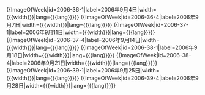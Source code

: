 {{ImageOfWeek|id=2006-36-1|label=2006年9月4日|width={{{width}}}|lang={{{lang}}}}}
{{ImageOfWeek|id=2006-36-4|label=2006年9月7日|width={{{width}}}|lang={{{lang}}}}}
{{ImageOfWeek|id=2006-37-1|label=2006年9月11日|width={{{width}}}|lang={{{lang}}}}}
{{ImageOfWeek|id=2006-37-4|label=2006年9月14日|width={{{width}}}|lang={{{lang}}}}}
{{ImageOfWeek|id=2006-38-1|label=2006年9月18日|width={{{width}}}|lang={{{lang}}}}}
{{ImageOfWeek|id=2006-38-4|label=2006年9月21日|width={{{width}}}|lang={{{lang}}}}}
{{ImageOfWeek|id=2006-39-1|label=2006年9月25日|width={{{width}}}|lang={{{lang}}}}}
{{ImageOfWeek|id=2006-39-4|label=2006年9月28日|width={{{width}}}|lang={{{lang}}}}}